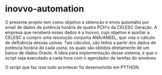 # inovvo-automation

O presente projeto tem como objetivo a obtenção e envio automátio por email de dados de potência horária de quatro PCH's da CELESC Geração. A empresa que receberá esses dados é a Inovvo, cujo objetivo é auxiliar a CELESC a cumprir uma resolução conjunta ANA/ANEEL, que visa o cálculo de defluência dessas usinas. Tais cálculos, são feitos a partir dos dados de potência horária de cada usina, os quais são obtidos diretamente de um banco de dados Oracle.
A ideia para implementação desse sistema, é que o script seja executado a cada hora com o agendador de tarefas do windows.

O script que faz isso tudo acontecer foi desenvolvido em PYTHON.

